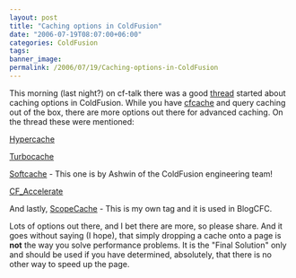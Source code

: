 ```yaml
---
layout: post
title: "Caching options in ColdFusion"
date: "2006-07-19T08:07:00+06:00"
categories: ColdFusion 
tags: 
banner_image: 
permalink: /2006/07/19/Caching-options-in-ColdFusion
---
```


This morning (last night?) on cf-talk there was a good <a href="http://www.houseoffusion.com/cf_lists/messages.cfm/forumid:4/threadid:46832">thread</a> started about caching options in ColdFusion. While you have <a href="http://www.techfeed.net/cfQuickDocs/?cfcache">cfcache</a> and query caching out of the box, there are more options out there for advanced caching. On the thread these were mentioned:

<a href="http://www.pixl8.co.uk/index.cfm/pcms/site.products.CF_Hypercache/">Hypercache</a>

<a href="http://www.hotfusion.co.uk/TurboCache/index.htm">Turbocache</a>

<a href="http://blogs.sanmathi.org/ashwin/2006/07/01/memory-sensitive-caching-for-cf/">Softcache</a> - This one is by Ashwin of the ColdFusion engineering team!

<a href="http://www.bpurcell.org/blog/index.cfm?mode=entry&entry=963">CF_Accelerate</a>

And lastly, <a href="http://ray.camdenfamily.com/downloads/scopecache.zip">ScopeCache</a> - This is my own tag and it is used in BlogCFC.

Lots of options out there, and I bet there are more, so please share. And it goes without saying (I hope), that simply dropping a cache onto a page is <b>not</b> the way you solve performance problems. It is the "Final Solution" only and should be used if you have determined, absolutely, that there is no other way to speed up the page.